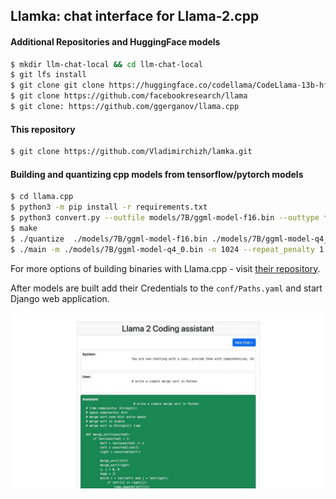 ## Llamka: chat interface for Llama-2.cpp 


#### Additional Repositories and HuggingFace models

```bash
$ mkdir llm-chat-local && cd llm-chat-local
$ git lfs install 
$ git clone git clone https://huggingface.co/codellama/CodeLlama-13b-hf
$ git clone https://github.com/facebookresearch/llama
$ git clone: https://github.com/ggerganov/llama.cpp
```


#### This repository

```bash
$ git clone https://github.com/Vladimirchizh/lamka.git
```

#### Building and quantizing cpp models from tensorflow/pytorch models

```bash
$ cd llama.cpp
$ python3 -m pip install -r requirements.txt
$ python3 convert.py --outfile models/7B/ggml-model-f16.bin --outtype f16 ../CodeLlama-13b-hf
$ make
$ ./quantize  ./models/7B/ggml-model-f16.bin ./models/7B/ggml-model-q4_0.bin q4_0
$ ./main -m ./models/7B/ggml-model-q4_0.bin -n 1024 --repeat_penalty 1.0 --color -i -r "User:" -f ./prompts/chat-with-bob.txt
```

For more options of building binaries with Llama.cpp - visit [their repository](https://github.com/ggerganov/llama.cpp).

After models are built add their Credentials to the `conf/Paths.yaml` and start Django web application.


![Lamka interface](pics%2Fphoto_2023-08-29%2015.03.43.jpeg)
